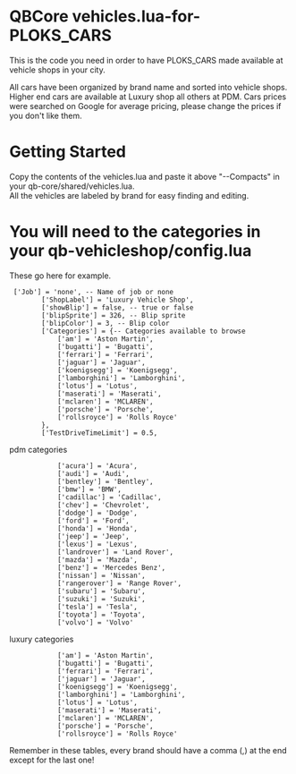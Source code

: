 # QBCore vehicles.lua-for-PLOKS_CARS
This is the code you need in order to have PLOKS_CARS made available at vehicle shops in your city.

All cars have been organized by brand name and sorted into vehicle shops. Higher end cars are available at Luxury shop all others at PDM.
Cars prices were searched on Google for average pricing, please change the prices if you don't like them.


# Getting Started
Copy the contents of the vehicles.lua and paste it above  "--Compacts" in your qb-core/shared/vehicles.lua. </br>
All the vehicles are labeled by brand for easy finding and editing.


# You will need to the categories in your qb-vehicleshop/config.lua</br>

These go here for example.</br>
```
 ['Job'] = 'none', -- Name of job or none
        ['ShopLabel'] = 'Luxury Vehicle Shop',
        ['showBlip'] = false, -- true or false
        ['blipSprite'] = 326, -- Blip sprite
        ['blipColor'] = 3, -- Blip color
        ['Categories'] = {-- Categories available to browse
            ['am'] = 'Aston Martin',
            ['bugatti'] = 'Bugatti',
            ['ferrari'] = 'Ferrari',
            ['jaguar'] = 'Jaguar',
            ['koenigsegg'] = 'Koenigsegg',
            ['lamborghini'] = 'Lamborghini',
            ['lotus'] = 'Lotus',
            ['maserati'] = 'Maserati',
            ['mclaren'] = 'MCLAREN',
            ['porsche'] = 'Porsche',
            ['rollsroyce'] = 'Rolls Royce'
        },
        ['TestDriveTimeLimit'] = 0.5,
```

pdm categories </br>
```['Categories'] = {-- Categories available to browse
            ['acura'] = 'Acura',
            ['audi'] = 'Audi',
            ['bentley'] = 'Bentley',
            ['bmw'] = 'BMW',
            ['cadillac'] = 'Cadillac',
            ['chev'] = 'Chevrolet',
            ['dodge'] = 'Dodge',
            ['ford'] = 'Ford',
            ['honda'] = 'Honda',
            ['jeep'] = 'Jeep',
            ['lexus'] = 'Lexus',
            ['landrover'] = 'Land Rover',
            ['mazda'] = 'Mazda',
            ['benz'] = 'Mercedes Benz',
            ['nissan'] = 'Nissan',
            ['rangerover'] = 'Range Rover',
            ['subaru'] = 'Subaru',
            ['suzuki'] = 'Suzuki',
            ['tesla'] = 'Tesla',
            ['toyota'] = 'Toyota',
            ['volvo'] = 'Volvo'
```                
luxury categories </br>
```['Categories'] = {-- Categories available to browse
            ['am'] = 'Aston Martin',
            ['bugatti'] = 'Bugatti',
            ['ferrari'] = 'Ferrari',
            ['jaguar'] = 'Jaguar',
            ['koenigsegg'] = 'Koenigsegg',
            ['lamborghini'] = 'Lamborghini',
            ['lotus'] = 'Lotus',
            ['maserati'] = 'Maserati',
            ['mclaren'] = 'MCLAREN',
            ['porsche'] = 'Porsche',
            ['rollsroyce'] = 'Rolls Royce'        
```
Remember in these tables, every brand should have a comma (,) at the end except for the last one!
